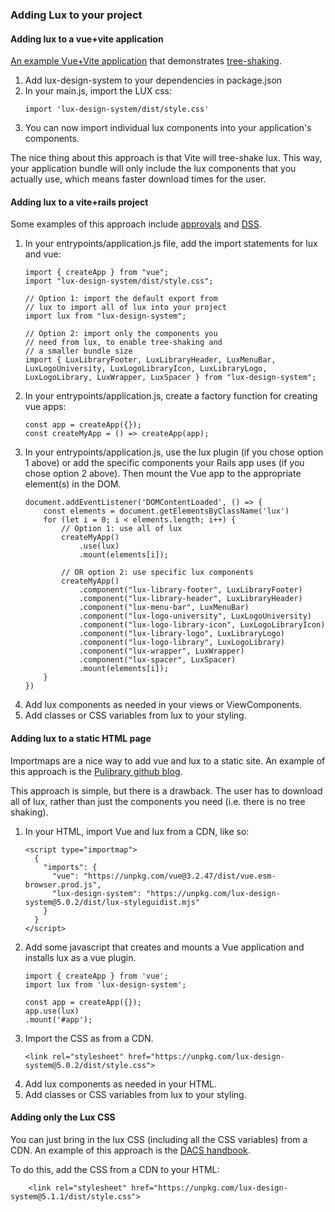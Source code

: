### Adding Lux to your project

#### Adding lux to a vue+vite application

[An example Vue+Vite application](https://github.com/pulibrary/vue-app-with-lux)
that demonstrates [tree-shaking](https://developer.mozilla.org/en-US/docs/Glossary/Tree_shaking).

1. Add lux-design-system to your dependencies in package.json
1. In your main.js, import the LUX css:
    ```
    import 'lux-design-system/dist/style.css'
    ```
1. You can now import individual lux components into
your application's components.

The nice thing about this approach is that Vite will
tree-shake lux.  This way, your application bundle
will only include the lux components that you 
actually use, which means faster download times for the user.

#### Adding lux to a vite+rails project

Some examples of this approach include [approvals](https://github.com/pulibrary/approvals) and
[DSS](https://github.com/pulibrary/DSS).

1. In your entrypoints/application.js file, add the import statements for lux and vue:
   ```
   import { createApp } from "vue";
   import "lux-design-system/dist/style.css";

   // Option 1: import the default export from
   // lux to import all of lux into your project
   import lux from "lux-design-system";

   // Option 2: import only the components you
   // need from lux, to enable tree-shaking and
   // a smaller bundle size
   import { LuxLibraryFooter, LuxLibraryHeader, LuxMenuBar, LuxLogoUniversity, LuxLogoLibraryIcon, LuxLibraryLogo, LuxLogoLibrary, LuxWrapper, LuxSpacer } from "lux-design-system";
   ```
1. In your entrypoints/application.js, create a factory function
for creating vue apps:
    ```
    const app = createApp({});
    const createMyApp = () => createApp(app);
    ```
1. In your entrypoints/application.js, use the lux plugin (if you chose option 1 above) or add the specific components your
Rails app uses (if you chose option 2 above).  Then mount the
Vue app to the appropriate element(s) in the DOM.
    ```
    document.addEventListener('DOMContentLoaded', () => {
        const elements = document.getElementsByClassName('lux')
        for (let i = 0; i < elements.length; i++) {
            // Option 1: use all of lux
            createMyApp()
                .use(lux)
                .mount(elements[i]);

            // OR option 2: use specific lux components
            createMyApp()
                .component("lux-library-footer", LuxLibraryFooter)
                .component("lux-library-header", LuxLibraryHeader)
                .component("lux-menu-bar", LuxMenuBar)
                .component("lux-logo-university", LuxLogoUniversity)
                .component("lux-logo-library-icon", LuxLogoLibraryIcon)
                .component("lux-library-logo", LuxLibraryLogo)
                .component("lux-logo-library", LuxLogoLibrary)
                .component("lux-wrapper", LuxWrapper)
                .component("lux-spacer", LuxSpacer)
                .mount(elements[i]);
        }
    })
    ```
1. Add lux components as needed in your views or ViewComponents.
1. Add classes or CSS variables from lux to your styling.


#### Adding lux to a static HTML page

Importmaps are a nice way to add vue and
lux to a static site.  An example of this
approach is the [Pulibrary github blog](https://github.com/pulibrary/pulibrary.github.io).

This approach is simple, but there is a drawback.
The user has to download all of lux, rather than
just the components you need (i.e. there is no
tree shaking).

1. In your HTML, import Vue and lux from a
CDN, like so:
    ```
    <script type="importmap">
      {
        "imports": {
          "vue": "https://unpkg.com/vue@3.2.47/dist/vue.esm-browser.prod.js",
          "lux-design-system": "https://unpkg.com/lux-design-system@5.0.2/dist/lux-styleguidist.mjs"
        }
      }
    </script>
    ```
1. Add some javascript that creates and mounts a
Vue application and installs lux as a vue plugin.
    ```
    import { createApp } from 'vue';
    import lux from 'lux-design-system';

    const app = createApp({});
    app.use(lux)
    .mount('#app');
    ```
1. Import the CSS as from a CDN.
    ```
    <link rel="stylesheet" href="https://unpkg.com/lux-design-system@5.0.2/dist/style.css">
    ```
1. Add lux components as needed in your HTML.
1. Add classes or CSS variables from lux to your styling.

#### Adding only the Lux CSS

You can just bring in the lux CSS (including all the CSS variables) from a CDN.
An example of this approach is the [DACS handbook](https://github.com/pulibrary/dacs_handbook).

To do this, add the CSS from a CDN to your HTML:

```
    <link rel="stylesheet" href="https://unpkg.com/lux-design-system@5.1.1/dist/style.css">
```

